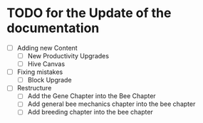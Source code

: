 # TODO for the Update of the documentation

- [ ] Adding new Content
  - [ ] New Productivity Upgrades
  - [ ] Hive Canvas
- [ ] Fixing mistakes
  - [ ] Block Upgrade
- [ ] Restructure
  - [ ] Add the Gene Chapter into the Bee Chapter
  - [ ] Add general bee mechanics chapter into the bee chapter
  - [ ] Add breeding chapter into the bee chapter